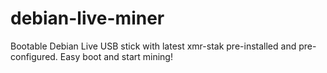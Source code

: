 # debian-live-miner
Bootable Debian Live USB stick with latest xmr-stak pre-installed and pre-configured. Easy boot and start mining!
